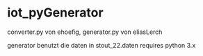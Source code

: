 # iot_pyGenerator

converter.py von ehoefig,
generator.py von eliasLerch

generator benutzt die daten in stout_22.daten
requires python 3.x
